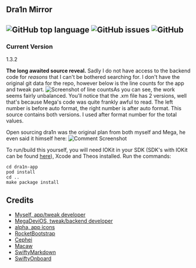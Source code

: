 
## Dra1n Mirror
![GitHub top language](https://img.shields.io/github/languages/top/CharlieWhile13/Dra1nMirror?color=purple)
![GitHub issues](https://img.shields.io/github/issues/CharlieWhile13/Dra1nMirror?color=purple)
![GitHub](https://img.shields.io/github/license/CharlieWhile13/Dra1nMirror?color=purple)
----

### Current Version
1.3.2

  **The long awaited source reveal.** Sadly I do not have access to the backend code for *reasons* that I can't be bothered searching for. I don't have the original git data for the repo, however below is the line counts for the app and tweak part.
  ![Screenshot of line counts](https://cdn.discordapp.com/attachments/778754358673932318/779898408495874058/image0.png)As you can see, the work seems fairly unbalanced. You'll notice that the .xm file has 2 versions, well that's because Mega's code was quite frankly awful to read. The left number is before auto format, the right number is after auto format. This source contains both versions. I used after format number for the total values.

Open sourcing dra1n was the original plan from both myself and Mega, he even said it himself here: ![Comment Screenshot](https://cdn.discordapp.com/attachments/778754358673932318/778773426320048168/image0.png)



To run/build this yourself, you will need IOKit in your SDK (SDK's with IOKit can be found [here](https://github.com/CharlieWhile13/iOS-SDK-With-Passion)), Xcode and Theos installed.
Run the commands:
```
cd dra1n-app
pod install
cd ..
make package install
```

## Credits
- [Myself, app/tweak developer](https://github.com/CharlieWhile13)
- [MegaDeviOS, tweak/backend developer](https://github.com/MegaDevIOS)
- [alpha, app icons](https://twitter.com/Kutarin_)
- [RocketBootstrap](https://github.com/rpetrich/RocketBootstrap)
- [Cephei](https://github.com/hbang/libcephei)
- [Macaw](https://github.com/exyte/Macaw)
- [SwiftyMarkdown](https://github.com/SimonFairbairn/SwiftyMarkdown)
- [SwiftyOnboard](https://github.com/juanpablofernandez/SwiftyOnboard)

